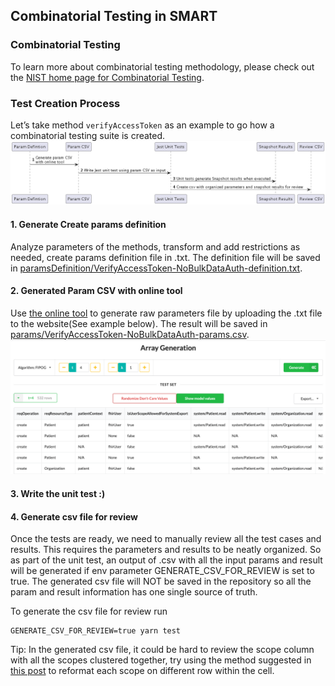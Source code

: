## Combinatorial Testing in SMART

### Combinatorial Testing
To learn more about combinatorial testing methodology, please check out the [NIST home page for Combinatorial Testing](https://csrc.nist.gov/projects/automated-combinatorial-testing-for-software).

### Test Creation Process
Let’s take method `verifyAccessToken` as an example to go how a combinatorial testing suite is created.
![](document/combo-test-process.png)

#### 1. Generate Create params definition
Analyze parameters of the methods, transform and add restrictions as needed, create params definition file in .txt. 
The definition file will be saved in [paramsDefinition/VerifyAccessToken-NoBulkDataAuth-definition.txt](paramsDefinition/VerifyAccessToken-NoBulkDataAuth-definition.txt).

#### 2. Generated Param CSV with online tool
Use [the online tool](https://matris.sba-research.org/tools/cagen/#/workspaces) to generate raw parameters file 
by uploading the .txt file to the website(See example below). The result will be saved in [params/VerifyAccessToken-NoBulkDataAuth-params.csv](params/VerifyAccessToken-NoBulkDataAuth-params.csv).
![](document/param-generation-example.png)

#### 3. Write the unit test :) 

#### 4. Generate csv file for review
Once the tests are ready, we need to manually review all the test cases and results. 
This requires the parameters and results to be neatly organized. So as part of the unit test, 
an output of .csv with all the input params and result will be generated if env parameter GENERATE_CSV_FOR_REVIEW 
is set to true. The generated csv file will NOT be saved in the repository so all the param and result information has 
one single source of truth. 

To generate the csv file for review run 
```shell
GENERATE_CSV_FOR_REVIEW=true yarn test
```

Tip: In the generated csv file, it could be hard to review the scope column with all the scopes clustered together, try using
the method suggested in [this post](https://stackoverflow.com/questions/14856501/substitute-a-comma-with-a-line-break-in-a-cell) to reformat each scope on different row within the cell. 

